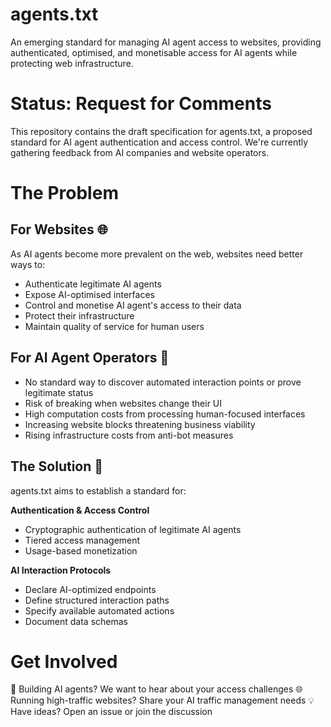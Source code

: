 # agents.txt
An emerging standard for managing AI agent access to websites, providing authenticated, optimised, and monetisable access for AI agents while protecting web infrastructure.

# Status: Request for Comments
This repository contains the draft specification for agents.txt, a proposed standard for AI agent authentication and access control. We're currently gathering feedback from AI companies and website operators.

# The Problem

## For Websites 🌐 
As AI agents become more prevalent on the web, websites need better ways to:
- Authenticate legitimate AI agents
- Expose AI-optimised interfaces
- Control and monetise AI agent's access to their data
- Protect their infrastructure
- Maintain quality of service for human users

## For AI Agent Operators 🤖
- No standard way to discover automated interaction points or prove legitimate status
- Risk of breaking when websites change their UI
- High computation costs from processing human-focused interfaces
- Increasing website blocks threatening business viability
- Rising infrastructure costs from anti-bot measures

## The Solution 🧠
agents.txt aims to establish a standard for:

**Authentication & Access Control**
- Cryptographic authentication of legitimate AI agents
- Tiered access management
- Usage-based monetization

**AI Interaction Protocols**
- Declare AI-optimized endpoints
- Define structured interaction paths
- Specify available automated actions
- Document data schemas

# Get Involved
🤖 Building AI agents? We want to hear about your access challenges
🌐 Running high-traffic websites? Share your AI traffic management needs
💡 Have ideas? Open an issue or join the discussion

